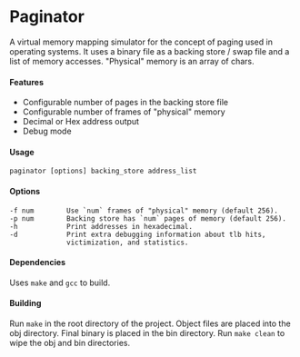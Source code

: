 # Paginator #
A virtual memory mapping simulator for the concept of paging used in operating systems.
It uses a binary file as a backing store / swap file and a list of memory accesses.
"Physical" memory is an array of chars.

#### Features ####
- Configurable number of pages in the backing store file
- Configurable number of frames of "physical" memory
- Decimal or Hex address output
- Debug mode

#### Usage ####
    paginator [options] backing_store address_list

#### Options ####
    -f num        Use `num` frames of "physical" memory (default 256).
    -p num        Backing store has `num` pages of memory (default 256).
    -h            Print addresses in hexadecimal.
    -d            Print extra debugging information about tlb hits,
                  victimization, and statistics.

#### Dependencies ####
Uses `make` and `gcc` to build.

#### Building ####
Run `make` in the root directory of the project. Object files are placed into the obj directory. Final binary is placed in the bin directory. Run `make clean` to wipe the obj and bin directories.
